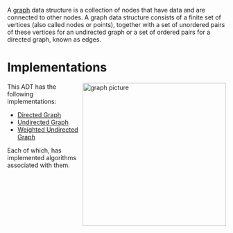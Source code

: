 A [graph](https://en.wikipedia.org/wiki/Graph_(abstract_data_type)) data structure is a collection of nodes that have data and are connected to other nodes. A graph data structure consists of a finite set of vertices (also called nodes or points), together with a set of unordered pairs of these vertices for an undirected graph or a set of ordered pairs for a directed graph, known as edges.

# Implementations
<img align="right" width=330 alt="graph picture" src="https://media.geeksforgeeks.org/wp-content/cdn-uploads/undirectedgraph.png">

This ADT has the following implementations:
* [Directed Graph](https://github.com/pavlosdais/Abstract-Data-Types/tree/main/modules/Graph/DirectedGraph#readme)
* [Undirected Graph](https://github.com/pavlosdais/Abstract-Data-Types/tree/main/modules/Graph/UndirectedGraph#readme)
* [Weighted Undirected Graph](https://github.com/pavlosdais/Abstract-Data-Types/tree/main/modules/Graph/WeightedUndirectedGraph#readme)

Each of which, has implemented algorithms associated with them.
